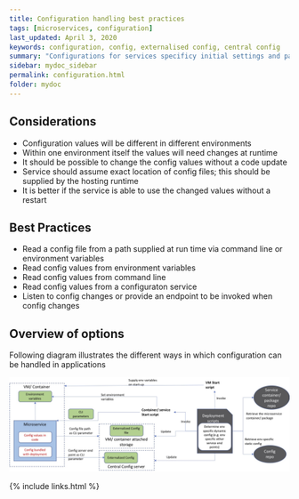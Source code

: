 ```yaml
---
title: Configuration handling best practices
tags: [microservices, configuration]
last_updated: April 3, 2020
keywords: configuration, config, externalised config, central config
summary: "Configurations for services specificy initial settings and parameters for their runtime behaviour. These could be name-value pairs or more refined configuration settings with section and sub-section goruping. Config values could be specified in a file, passed via command line, read from environment variables,retrieved via a config service or other similar sources provided by the runtime framework or environment. They could be specified in a variety of formats including yaml, json, xml, and application property files."
sidebar: mydoc_sidebar
permalink: configuration.html
folder: mydoc
---
```


## Considerations
- Configuration values will be different in different environments
- Within one environment itself the values will need changes at runtime
- It should be possible to change the config values without a code update
- Service should assume exact location of config files; this should be supplied by the hosting runtime 
- It is better if the service is able to use the changed values without a restart

## Best Practices
- Read a config file from a path supplied at run time via command line or environment variables
- Read config values from environment variables
- Read config values from command line
- Read config values from a configuraton service
- Listen to config changes or provide an endpoint to be invoked when config changes

## Overview of options
Following diagram illustrates the different ways in which configuration can be handled in applications

![catalyst overview](configOverview.jpg)

{% include links.html %}
